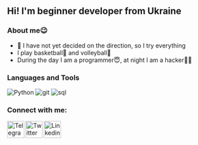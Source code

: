 ## Hi! I'm beginner developer from Ukraine
### About me:wink:
- :zany_face: I have not yet decided on the direction, so I try everything
- I play basketball:basketball: and volleyball:volleyball:
- During the day I am a programmer:innocent:, at night I am a hacker:man_technologist:

### Languages and Tools
![Python](https://img.shields.io/badge/-Python-FFD700?style=for-the-badge&logo=python)
![git](https://img.shields.io/badge/-Git-231F29?style=for-the-badge&logo=git)
![sql](https://img.shields.io/badge/-SQL-973EF8?style=for-the-badge)
### Connect with me:
[<img align = "left" alt = "Telegram" width  = "40px" src = "https://www.flaticon.com/svg/vstatic/svg/2111/2111646.svg?token=exp=1616936445~hmac=f265715383d9fa78f163ed2209159ba0">][telegram]
[<img align = "left" alt = "Twitter" width  = "40px" src = "https://www.flaticon.com/svg/vstatic/svg/145/145812.svg?token=exp=1616936230~hmac=a2fe4fee9b15dca97647f1b4e67782d7">][twitter]
[<img align = "left" alt = "Linkedin" width  = "40px" src = "https://www.flaticon.com/svg/vstatic/svg/145/145807.svg?token=exp=1616936230~hmac=6e39bee04efd8950c7e37d0fe9ebedb0">][Linkedin]

[telegram]: https://t.me/vslbdn
[twitter]: https://twitter.com/voslobodan
[Linkedin]: https://www.linkedin.com/login/ru
